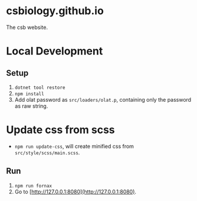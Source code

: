 # csbiology.github.io
The csb website.

# Local Development

## Setup

1. `dotnet tool restore`
2. `npm install`
3. Add olat password as `src/loaders/olat.p`, containing only the password as raw string.

# Update css from scss

- `npm run update-css`, will create minified css from `src/style/scss/main.scss`.

## Run

1. `npm run fornax`
2. Go to [http://127.0.0.1:8080](http://127.0.0.1:8080).